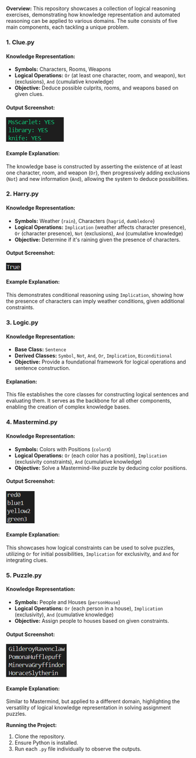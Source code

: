 **Overview:**
This repository showcases a collection of logical reasoning exercises, demonstrating how knowledge representation and automated reasoning can be applied to various domains. The suite consists of five main components, each tackling a unique problem.

### 1. **Clue.py**
#### **Knowledge Representation:**
* **Symbols:** Characters, Rooms, Weapons
* **Logical Operations:** `Or` (at least one character, room, and weapon), `Not` (exclusions), `And` (cumulative knowledge)
* **Objective:** Deduce possible culprits, rooms, and weapons based on given clues.

#### **Output Screenshot:**
![clue.py](Screenshots/clue.png)

#### **Example Explanation:**
The knowledge base is constructed by asserting the existence of at least one character, room, and weapon (`Or`), then progressively adding exclusions (`Not`) and new information (`And`), allowing the system to deduce possibilities.

### 2. **Harry.py**
#### **Knowledge Representation:**
* **Symbols:** Weather (`rain`), Characters (`hagrid`, `dumbledore`)
* **Logical Operations:** `Implication` (weather affects character presence), `Or` (character presence), `Not` (exclusions), `And` (cumulative knowledge)
* **Objective:** Determine if it's raining given the presence of characters.

#### **Output Screenshot:**
![harry.py](Screenshots/harry.png)

#### **Example Explanation:**
This demonstrates conditional reasoning using `Implication`, showing how the presence of characters can imply weather conditions, given additional constraints.

### 3. **Logic.py**
#### **Knowledge Representation:**
* **Base Class:** `Sentence`
* **Derived Classes:** `Symbol`, `Not`, `And`, `Or`, `Implication`, `Biconditional`
* **Objective:** Provide a foundational framework for logical operations and sentence construction.

#### **Explanation:**
This file establishes the core classes for constructing logical sentences and evaluating them. It serves as the backbone for all other components, enabling the creation of complex knowledge bases.

### 4. **Mastermind.py**
#### **Knowledge Representation:**
* **Symbols:** Colors with Positions (`colorX`)
* **Logical Operations:** `Or` (each color has a position), `Implication` (exclusivity constraints), `And` (cumulative knowledge)
* **Objective:** Solve a Mastermind-like puzzle by deducing color positions.

#### **Output Screenshot:**
![mastermind.py](Screenshots/mastermind.png)

#### **Example Explanation:**
This showcases how logical constraints can be used to solve puzzles, utilizing `Or` for initial possibilities, `Implication` for exclusivity, and `And` for integrating clues.

### 5. **Puzzle.py**
#### **Knowledge Representation:**
* **Symbols:** People and Houses (`personHouse`)
* **Logical Operations:** `Or` (each person in a house), `Implication` (exclusivity), `And` (cumulative knowledge)
* **Objective:** Assign people to houses based on given constraints.

#### **Output Screenshot:**
![puzzle.py](Screenshots/puzzle.png)

#### **Example Explanation:**
Similar to Mastermind, but applied to a different domain, highlighting the versatility of logical knowledge representation in solving assignment puzzles.

**Running the Project:**
1. Clone the repository.
2. Ensure Python is installed.
3. Run each `.py` file individually to observe the outputs.
